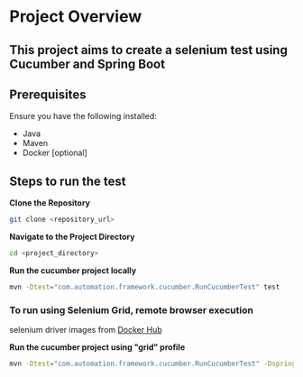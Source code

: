 # Project Overview

This project aims to create a selenium test using Cucumber and Spring Boot
---
## **Prerequisites**  
Ensure you have the following installed:
- Java
- Maven
- Docker [optional]

## **Steps to run the test**
**Clone the Repository**
   ```bash
   git clone <repository_url>
   ```
**Navigate to the Project Directory**
   ```bash
   cd <project_directory>
   ```
**Run the cucumber project locally**
   ```bash
   mvn -Dtest="com.automation.framework.cucumber.RunCucumberTest" test
   ```

### **To run using Selenium Grid, remote browser execution**

selenium driver images from [Docker Hub](https://hub.docker.com/u/selenium)

**Run the cucumber project using "grid" profile**
   ```bash
   mvn -Dtest="com.automation.framework.cucumber.RunCucumberTest" -Dspring.profiles.active=grid test
   ```

